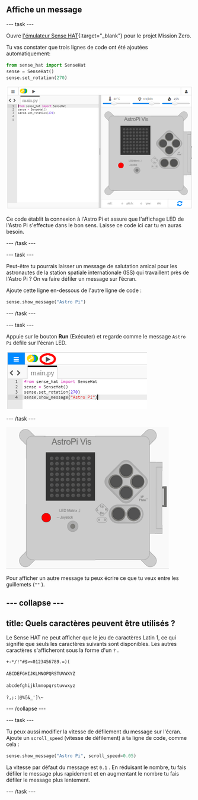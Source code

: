 ## Affiche un message

--- task ---

Ouvre [l'émulateur Sense HAT](https://trinket.io/mission-zero){:target="_blank"} pour le projet Mission Zero.

Tu vas constater que trois lignes de code ont été ajoutées automatiquement:

```python
from sense_hat import SenseHat
sense = SenseHat()
sense.set_rotation(270)
```

![émulateur Sense HAT](images/sense-hat-emulator2.png)

Ce code établit la connexion à l'Astro Pi et assure que l'affichage LED de l'Astro Pi s'effectue dans le bon sens. Laisse ce code ici car tu en auras besoin.

--- /task ---

--- task ---

Peut-être tu pourrais laisser un message de salutation amical pour les astronautes de la station spatiale internationale (ISS) qui travaillent près de l'Astro Pi ? On va faire défiler un message sur l’écran.

Ajoute cette ligne en-dessous de l'autre ligne de code :

```python
sense.show_message("Astro Pi")
```

--- /task ---

--- task ---

Appuie sur le bouton **Run** (Exécuter) et regarde comme le message `Astro Pi` défile sur l'écran LED.

![montrer le code du message cliquer run (exécuter)](images/show-message-code-annotated.PNG)

--- /task ---

![Message de défilement](images/scroll-message.gif)

Pour afficher un autre message tu peux écrire ce que tu veux entre les guillemets (`""` ).

--- collapse ---
---
title: Quels caractères peuvent être utilisés ?
---
Le Sense HAT ne peut afficher que le jeu de caractères Latin 1, ce qui signifie que seuls les caractères suivants sont disponibles. Les autres caractères s'afficheront sous la forme d'un `?` .

    +-*/!"#$><0123456789.=)(
    
    ABCDEFGHIJKLMNOPQRSTUVWXYZ
    
    abcdefghijklmnopqrstuvwxyz
    
    ?,;:|@%[&_']\~
    

--- /collapse ---

--- task ---

Tu peux aussi modifier la vitesse de défilement du message sur l'écran. Ajoute un `scroll_speed` (vitesse de défilement) à ta ligne de code, comme cela :

```python
sense.show_message("Astro Pi", scroll_speed=0.05)
```

La vitesse par défaut du message est `0.1` . En réduisant le nombre, tu fais défiler le message plus rapidement et en augmentant le nombre tu fais défiler le message plus lentement.

--- /task ---